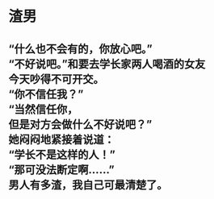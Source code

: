 # 渣男

“什么也不会有的，你放心吧。”
\
“不好说吧。”和要去学长家两人喝酒的女友
\
今天吵得不可开交。
\
“你不信任我？”
\
“当然信任你，
\
但是对方会做什么不好说吧？”
\
她闷闷地紧接着说道：
\
“学长不是这样的人！”
\
“那可没法断定啊……”
\
男人有多渣，我自己可最清楚了。
<br>
<br>
<br>
<br>
<br>
<br>
<br>
<br>
<br>
<br>
---
